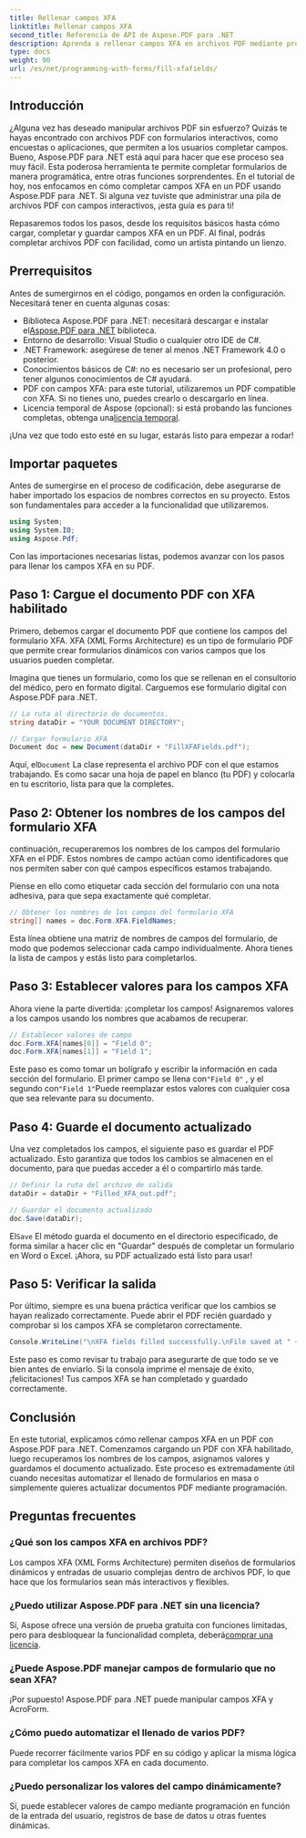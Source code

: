 ```yaml
---
title: Rellenar campos XFA
linktitle: Rellenar campos XFA
second_title: Referencia de API de Aspose.PDF para .NET
description: Aprenda a rellenar campos XFA en archivos PDF mediante programación utilizando Aspose.PDF para .NET con este tutorial paso a paso. Descubra herramientas de manipulación de PDF sencillas y potentes.
type: docs
weight: 90
url: /es/net/programming-with-forms/fill-xfafields/
---
```

## Introducción

¿Alguna vez has deseado manipular archivos PDF sin esfuerzo? Quizás te hayas encontrado con archivos PDF con formularios interactivos, como encuestas o aplicaciones, que permiten a los usuarios completar campos. Bueno, Aspose.PDF para .NET está aquí para hacer que ese proceso sea muy fácil. Esta poderosa herramienta te permite completar formularios de manera programática, entre otras funciones sorprendentes. En el tutorial de hoy, nos enfocamos en cómo completar campos XFA en un PDF usando Aspose.PDF para .NET. Si alguna vez tuviste que administrar una pila de archivos PDF con campos interactivos, ¡esta guía es para ti!

Repasaremos todos los pasos, desde los requisitos básicos hasta cómo cargar, completar y guardar campos XFA en un PDF. Al final, podrás completar archivos PDF con facilidad, como un artista pintando un lienzo.

## Prerrequisitos

Antes de sumergirnos en el código, pongamos en orden la configuración. Necesitará tener en cuenta algunas cosas:

-  Biblioteca Aspose.PDF para .NET: necesitará descargar e instalar el[Aspose.PDF para .NET](https://releases.aspose.com/pdf/net/) biblioteca.
- Entorno de desarrollo: Visual Studio o cualquier otro IDE de C#.
- .NET Framework: asegúrese de tener al menos .NET Framework 4.0 o posterior.
- Conocimientos básicos de C#: no es necesario ser un profesional, pero tener algunos conocimientos de C# ayudará.
- PDF con campos XFA: para este tutorial, utilizaremos un PDF compatible con XFA. Si no tienes uno, puedes crearlo o descargarlo en línea.
-  Licencia temporal de Aspose (opcional): si está probando las funciones completas, obtenga una[licencia temporal](https://purchase.aspose.com/temporary-license/).

¡Una vez que todo esto esté en su lugar, estarás listo para empezar a rodar!

## Importar paquetes

Antes de sumergirse en el proceso de codificación, debe asegurarse de haber importado los espacios de nombres correctos en su proyecto. Estos son fundamentales para acceder a la funcionalidad que utilizaremos.

```csharp
using System;
using System.IO;
using Aspose.Pdf;
```

Con las importaciones necesarias listas, podemos avanzar con los pasos para llenar los campos XFA en su PDF.

## Paso 1: Cargue el documento PDF con XFA habilitado

Primero, debemos cargar el documento PDF que contiene los campos del formulario XFA. XFA (XML Forms Architecture) es un tipo de formulario PDF que permite crear formularios dinámicos con varios campos que los usuarios pueden completar.

Imagina que tienes un formulario, como los que se rellenan en el consultorio del médico, pero en formato digital. Carguemos ese formulario digital con Aspose.PDF para .NET.

```csharp
// La ruta al directorio de documentos.
string dataDir = "YOUR DOCUMENT DIRECTORY";

// Cargar formulario XFA
Document doc = new Document(dataDir + "FillXFAFields.pdf");
```

 Aquí, el`Document` La clase representa el archivo PDF con el que estamos trabajando. Es como sacar una hoja de papel en blanco (tu PDF) y colocarla en tu escritorio, lista para que la completes.

## Paso 2: Obtener los nombres de los campos del formulario XFA

continuación, recuperaremos los nombres de los campos del formulario XFA en el PDF. Estos nombres de campo actúan como identificadores que nos permiten saber con qué campos específicos estamos trabajando.

Piense en ello como etiquetar cada sección del formulario con una nota adhesiva, para que sepa exactamente qué completar.

```csharp
// Obtener los nombres de los campos del formulario XFA
string[] names = doc.Form.XFA.FieldNames;
```

Esta línea obtiene una matriz de nombres de campos del formulario, de modo que podemos seleccionar cada campo individualmente. Ahora tienes la lista de campos y estás listo para completarlos.

## Paso 3: Establecer valores para los campos XFA

Ahora viene la parte divertida: ¡completar los campos! Asignaremos valores a los campos usando los nombres que acabamos de recuperar.

```csharp
// Establecer valores de campo
doc.Form.XFA[names[0]] = "Field 0";
doc.Form.XFA[names[1]] = "Field 1";
```

 Este paso es como tomar un bolígrafo y escribir la información en cada sección del formulario. El primer campo se llena con`"Field 0"` , y el segundo con`"Field 1"`Puede reemplazar estos valores con cualquier cosa que sea relevante para su documento.

## Paso 4: Guarde el documento actualizado

Una vez completados los campos, el siguiente paso es guardar el PDF actualizado. Esto garantiza que todos los cambios se almacenen en el documento, para que puedas acceder a él o compartirlo más tarde.

```csharp
// Definir la ruta del archivo de salida
dataDir = dataDir + "Filled_XFA_out.pdf";

// Guardar el documento actualizado
doc.Save(dataDir);
```

 El`Save` El método guarda el documento en el directorio especificado, de forma similar a hacer clic en "Guardar" después de completar un formulario en Word o Excel. ¡Ahora, su PDF actualizado está listo para usar!

## Paso 5: Verificar la salida

Por último, siempre es una buena práctica verificar que los cambios se hayan realizado correctamente. Puede abrir el PDF recién guardado y comprobar si los campos XFA se completaron correctamente.

```csharp
Console.WriteLine("\nXFA fields filled successfully.\nFile saved at " + dataDir);
```

Este paso es como revisar tu trabajo para asegurarte de que todo se ve bien antes de enviarlo. Si la consola imprime el mensaje de éxito, ¡felicitaciones! Tus campos XFA se han completado y guardado correctamente.

## Conclusión

En este tutorial, explicamos cómo rellenar campos XFA en un PDF con Aspose.PDF para .NET. Comenzamos cargando un PDF con XFA habilitado, luego recuperamos los nombres de los campos, asignamos valores y guardamos el documento actualizado. Este proceso es extremadamente útil cuando necesitas automatizar el llenado de formularios en masa o simplemente quieres actualizar documentos PDF mediante programación.

## Preguntas frecuentes

### ¿Qué son los campos XFA en archivos PDF?
Los campos XFA (XML Forms Architecture) permiten diseños de formularios dinámicos y entradas de usuario complejas dentro de archivos PDF, lo que hace que los formularios sean más interactivos y flexibles.

### ¿Puedo utilizar Aspose.PDF para .NET sin una licencia?
 Sí, Aspose ofrece una versión de prueba gratuita con funciones limitadas, pero para desbloquear la funcionalidad completa, deberá[comprar una licencia](https://purchase.aspose.com/buy).

### ¿Puede Aspose.PDF manejar campos de formulario que no sean XFA?
¡Por supuesto! Aspose.PDF para .NET puede manipular campos XFA y AcroForm.

### ¿Cómo puedo automatizar el llenado de varios PDF?
Puede recorrer fácilmente varios PDF en su código y aplicar la misma lógica para completar los campos XFA en cada documento.

### ¿Puedo personalizar los valores del campo dinámicamente?
Sí, puede establecer valores de campo mediante programación en función de la entrada del usuario, registros de base de datos u otras fuentes dinámicas.